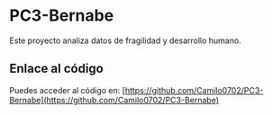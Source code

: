 # PC3-Bernabe
Este proyecto analiza datos de fragilidad y desarrollo humano.

## Enlace al código
Puedes acceder al código en: [https://github.com/Camilo0702/PC3-Bernabe](https://github.com/Camilo0702/PC3-Bernabe)
